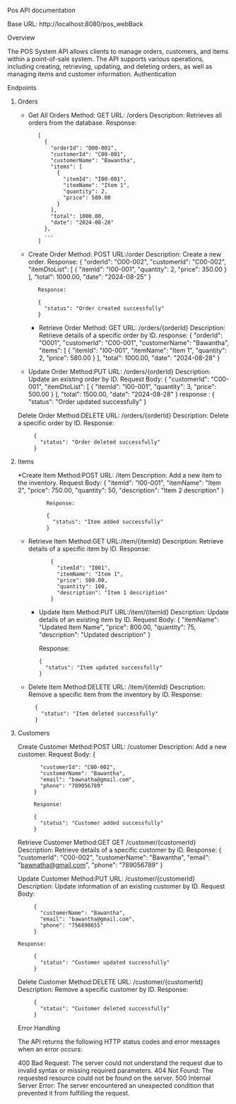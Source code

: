 Pos API documentation

Base URL: http://localhost:8080/pos_webBack

Overview

The POS System API allows clients to manage orders, customers, and items within a point-of-sale system. The API supports various operations, including creating, retrieving, updating, and deleting orders, as well as managing items and customer information.
Authentication


Endpoints
1. Orders
   * Get All Orders
        Method: GET
        URL: /orders
        Description: Retrieves all orders from the database.
        Response:

            [
              {
                "orderId": "O00-001",
                "customerId": "C00-001",
                "customerName": "Bawantha",
                "items": [
                  {
                    "itemId": "I00-001",
                    "itemName": "Item 1",
                    "quantity": 2,
                    "price": 580.00
                  }
                ],
                "total": 1000.00,
                "date": "2024-08-28"
              },
              ...
            ]


   * Create Order
        Method: POST
        URL:/order
        Description: Create a new order.
        Response:
                 {
              "orderId": "O00-002",
              "customerId": "C00-002",
              "itemDtoList": [
                {
                  "itemId": "I00-001",
                  "quantity": 2,
                  "price": 350.00
                }
              ],
              "total": 1000.00,
              "date": "2024-08-25"
            }
            
            Response:
            
            {
              "status": "Order created successfully"
            }
      * Retrieve Order
            Method: GET
            URL: /orders/{orderId}
            Description: Retrieve details of a specific order by ID.
            response:
            {
                  "orderId": "O001",
                  "customerId": "C00-001",
                  "customerName": "Bawantha",
                  "items": [
                    {
                      "itemId": "I00-001",
                      "itemName": "Item 1",
                      "quantity": 2,
                      "price": 580.00
                    }
                  ],
                  "total": 1000.00,
                  "date": "2024-08-28"
           }

        
   * Update Order
        Method:PUT
        URL: /orders/{orderId}
        Description: Update an existing order by ID.
        Request Body:
         {
          "customerId": "C00-001",
          "itemDtoList": [
            {
              "itemId": "I00-001",
              "quantity": 3,
              "price": 500.00
            }
          ],
          "total": 1500.00,
          "date": "2024-08-28"
        }
     response :
         {
          "status": "Order updated successfully"
         }   

     
    Delete Order
        Method:DELETE
        URL: /orders/{orderId}
        Description: Delete a specific order by ID.
       Response:

            {
              "status": "Order deleted successfully"
            }


3. Items

    *Create Item
        Method:POST
        URL: /item
        Description: Add a new item to the inventory.
        Request Body:
             {
                  "itemId": "I00-001",
                  "itemName": "Item 2",
                  "price": 750.00,
                  "quantity": 50,
                  "description": "Item 2 description"
                }
                
                Response:
                
                {
                  "status": "Item added successfully"
                }
   
   * Retrieve Item
        Method:GET
        URL:/item/{itemId}
        Description: Retrieve details of a specific item by ID.
        Response:
             
                {
                  "itemId": "I001",
                  "itemName": "Item 1",
                  "price": 500.00,
                  "quantity": 100,
                  "description": "Item 1 description"
                }
                
     *  Update Item
         Method:PUT
         URL:/item/{itemId}
         Description: Update details of an existing item by ID.
         Request Body:
            {
                  "itemName": "Updated Item Name",
                  "price": 800.00,
                  "quantity": 75,
                  "description": "Updated description"
                }
            
         Response:
            
            {
              "status": "Item updated successfully"
            }

        
    * Delete Item
        Method:DELETE
        URL: /item/{itemId}
        Description: Remove a specific item from the inventory by ID.
        Response:
              
            {
              "status": "Item deleted successfully"
            }


5. Customers

    Create Customer
        Method:POST
        URL: /customer
        Description: Add a new customer.
        Request Body: {
   
              "customerId": "C00-002",
              "customerName": "Bawantha",
              "email": "bawnatha@gmail.com",
              "phone": "789056789"
            }
            
            Response:
            
            {
              "status": "Customer added successfully"
            }
   
    Retrieve Customer
        Method:GET
        GET /customer/{customerId}
        Description: Retrieve details of a specific customer by ID.
        Response:
            {
              "customerId": "C00-002",
              "customerName": "Bawantha",
              "email": "bawnatha@gmail.com",
              "phone": "789056789"
            }

    Update Customer
        Method:PUT
        URL: /customer/{customerId}
        Description: Update information of an existing customer by ID.
        Request Body:

            {
              "customerName": "Bawantha",
              "email": "bawantha@gmail.com",
              "phone": "756890655"
            }

       Response:

            {
              "status": "Customer updated successfully"
            }
    Delete Customer
        Method:DELETE
        URL: /customer/{customerId}
        Description: Remove a specific customer by ID.
        Response:

            {
              "status": "Customer deleted successfully"
            }

   Error Handling

    The API returns the following HTTP status codes and error messages when an error occurs:

    400 Bad Request: The server could not understand the request due to invalid syntax or missing required parameters.
    404 Not Found: The requested resource could not be found on the server.
    500 Internal Server Error: The server encountered an unexpected condition that prevented it from fulfilling the request.
